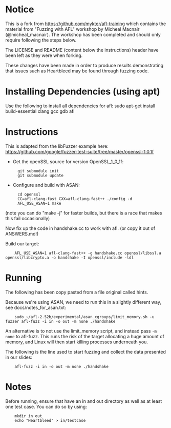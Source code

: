 # Notice
This is a fork from https://github.com/mykter/afl-training which contains the material from "Fuzzing with AFL" workshop by Micheal Macnair (@micheal_macnair). The workshop has been completed and should only require following the steps below. 

The LICENSE and README (content below the instructions) header have been left as they were when forking.

These changes have been made in order to produce results demonstrating that issues such as Heartbleed may be found through fuzzing code. 

# Installing Dependencies (using apt)

Use the following to install all dependencies for afl:
		sudo apt-get install build-essential clang gcc gdb afl

# Instructions

This is adapted from the libFuzzer example here: https://github.com/google/fuzzer-test-suite/tree/master/openssl-1.0.1f

- Get the openSSL source for version OpenSSL_1_0_1f:

		git submodule init
		git submodule update

- Configure and build with ASAN:

		cd openssl
		CC=afl-clang-fast CXX=afl-clang-fast++ ./config -d
		AFL_USE_ASAN=1 make
(note you can do "make -j" for faster builds, but there is a race that makes this fail occasionally)

Now fix up the code in handshake.cc to work with afl.  (or copy it out of ANSWERS.md!)

Build our target:

		AFL_USE_ASAN=1 afl-clang-fast++ -g handshake.cc openssl/libssl.a openssl/libcrypto.a -o handshake -I openssl/include -ldl


# Running

The following has been copy pasted from a file original called hints.

Because we're using ASAN, we need to run this in a slightly different way, see docs/notes_for_asan.txt:

		sudo ~/afl-2.52b/experimental/asan_cgroups/limit_memory.sh -u fuzzer afl-fuzz -i in -o out -m none ./handshake

An alternative is to not use the limit_memory script, and instead pass `-m none` to afl-fuzz. This runs the risk of the target allocating a huge amount of memory, and Linux will then start killing processes underneath you.



The following is the line used to start fuzzing and collect the data presented in our slides:

		afl-fuzz -i in -o out -m none ./handshake


# Notes

Before running, ensure that have an in and out directory as well as at least one test case. You can do so by using:

		mkdir in out
		echo "Heartbleed" > in/testcase
